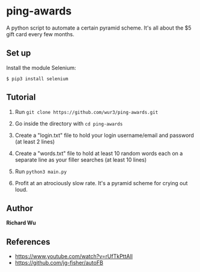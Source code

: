 # ping-awards

A python script to automate a certain pyramid scheme. It's all about the $5 gift card every few months.

## Set up

Install the module Selenium:
```shell
$ pip3 install selenium
```
## Tutorial

1. Run `git clone https://github.com/wur3/ping-awards.git`

2. Go inside the directory with `cd ping-awards`

3. Create a "login.txt" file to hold your login username/email and password (at least 2 lines)

4. Create a "words.txt" file to hold at least 10 random words each on a separate line as your filler searches (at least 10 lines)

5. Run `python3 main.py`

6. Profit at an atrociously slow rate. It's a pyramid scheme for crying out loud.

## Author

**Richard Wu**

## References

* https://www.youtube.com/watch?v=rUfTkPttAlI
* https://github.com/jg-fisher/autoFB
